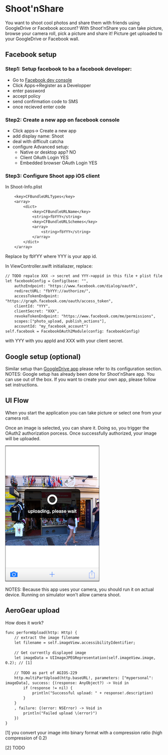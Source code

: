 Shoot'nShare
==============
You want to shoot cool photos and share them with friends using GoogleDrive or Facebook account?
With Shoot'nShare you can take picture, browse your camera roll, pick a picture and share it!
Picture get uploaded to your GoogleDrive or Facebook wall.

## Facebook setup 

### Step1: Setup facebook to ba a facebook developer:

- Go to [Facebook dev console](https://developers.facebook.com/products/login/)
- Click Apps->Register as a Developper
- enter password
- accept policy
- send confirmation code to SMS
- once recieved enter code

### Step2: Create a new app on facebook console

- Click apps-> Create a new app
- add display name: Shoot
- deal with difficult catcha
- configure Advanced setup:
	- Native or desktop app? NO
	- Client OAuth Login YES
	- Embedded browser OAuth Login YES

### Step3: Configure Shoot app iOS client

In Shoot-Info.plist

        <key>CFBundleURLTypes</key>
        <array>
            <dict>
                <key>CFBundleURLName</key>
                <string>fbYYY</string>
                <key>CFBundleURLSchemes</key>
                <array>
                    <string>fbYYY</string>
                </array>
            </dict>
        </array>

Replace by fbYYY where YYY is your app id.

In ViewController.swift initialiazer, replace:

    // TODO repalce XXX -> secret and YYY->appid in this file + plist file
    let facebookConfig = Config(base: "",
        authzEndpoint: "https://www.facebook.com/dialog/oauth",
        redirectURL: "fbYYY://authorize/",
        accessTokenEndpoint: "https://graph.facebook.com/oauth/access_token",
        clientId: "YYY",
        clientSecret: "XXX",
        revokeTokenEndpoint: "https://www.facebook.com/me/permissions",
        scopes:["photo_upload, publish_actions"],
        accountId: "my_facebook_account")
    self.facebook = FacebookOAuth2Module(config: facebookConfig)

with YYY with you appId and XXX with your client secret.

## Google setup (optional)

Similar setup than [GoogleDrive app](../GoogleDrive/GoogleDrive.md) please refer to its configuration section. 
NOTES: Google setup has already been done for Shoot'nShare app. You can use out of the box. If you want to create your own app, please follow set instructions.

## UI Flow 
When you start the application you can take picture or select one from your camera roll.

Once an image is selected, you can share it. Doing so, you trigger the OAuth2 authorization porcess. Once successfully authorized, your image will be uploaded.

![Shoot'nShare app](https://github.com/aerogear/aerogear-ios-cookbook/raw/master/Shoot/Shoot/Resources/shootupload.png "Shoot")

NOTES: Because this app uses your camera, you should run it on actual device. Running on simulator won't allow camera shoot.

## AeroGear upload

How does it work?

    func performUpload(http: Http) {
        // extract the image filename
        let filename = self.imageView.accessibilityIdentifier; 
    
        // Get currently displayed image
        let imageData = UIImageJPEGRepresentation(self.imageView.image, 0.2); // [1]
        
        // TODO as part of AGIOS-229
        http.multiPartUpload(http.baseURL!, parameters: ["mypersonal": imageData], success: {(response: AnyObject?) -> Void in
            if (response != nil) {
                println("Successful upload: " + response!.description)
            }
        }
        , failure: {(error: NSError) -> Void in
            println("Failed upload \(error)")
        })
    }

[1] you convert your image into binary format with a compression ratio (high compression of 0.2)


[2] TODO 

